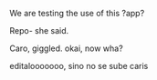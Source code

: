 We are testing the use of this ?app?

Repo- she said.

Caro, giggled. okai, now wha?



editalooooooo, sino no se sube caris
